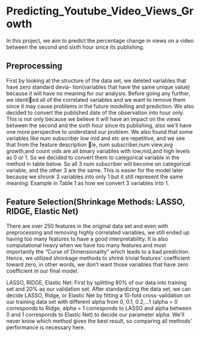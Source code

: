 # Predicting_Youtube_Video_Views_Growth
In this project, we aim to predict the percentage change in views on a video between the second and sixth hour since its publishing.

## Preprocessing
First by looking at the structure of the data set, we deleted variables that have zero standard devia-
tion(variables that have the same unique value) because it will have no meaning for our analysis. Before
going any further, we identied all of the correlated variables and we want to remove them since it may
cause problems in the future modelling and prediction. We also decided to convert the published date of the
observation into hour only. This is not only because we believe it will have an impact on the views between
the second and the sixth hour since its publishing, also we'll have one more perspective to understand our
problem. We also found that some variables like num subscriber low mid and etc are repetitive, and we see
that from the feature description le, num subscriber,num view,avg growth,and count vids are all binary
variables with low,mid,and high levels as 0 or 1. So we decided to convert them to categorical variable in
the method in table below. So all 3 num subscriber will become on categorical variable, and the other 3 are
the same. This is easier for the model later because we shrunk 3 variables into only 1 but it still represent
the same meaning. Example in Table 1 as how we convert 3 variables into 1.


## Feature Selection(Shrinkage Methods: LASSO, RIDGE, Elastic Net)
There are over 250 features in the original data set and even with preprocessing and removing highly correlated variables, we still ended up having too many features to have a good interpretability. It is also computational heavy when we have too many features and most importantly the “Curse of Dimensionality” which leads to a bad prediction. Hence, we utilized shrinkage methods to shrink trivial features’ coefficient toward zero, in other words, we don’t want those variables that have zero coefficient in our final model.  


LASSO, RIDGE, Elastic Net: First by splitting 80\% of our data into training set and 20\% as our validation set. After standardizing the data set, we can decide LASSO, Ridge, or Elastic Net by fitting a 10-fold cross-validation on our training data set with different alpha from 0, 0.1, 0.2,...1 (alpha = 0 corresponds to Ridge, alpha = 1 corresponds to LASSO and alpha between 0 and 1 corresponds to Elastic Net) to decide our parameter alpha. We'll never know which method gives the best result, so comparing all methods' performance is necessary here.
